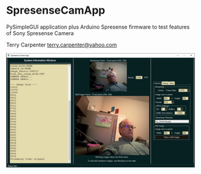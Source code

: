 # SpresenseCamApp
PySimpleGUI application plus Arduino Spresense firmware to test features of Sony Spresense Camera

Terry Carpenter
terry.carpenter@yahoo.com

![ScreenShot](ScreenShot.jpg)
